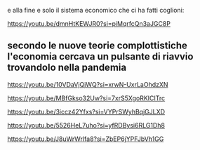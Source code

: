 e alla fine e solo il sistema economico che ci ha fatti coglioni:

https://youtu.be/dmnHtKEWJR0?si=piMqrfcQn3aJGC8P

secondo le nuove teorie complottistiche l'economia cercava un pulsante di riavvio trovandolo nella pandemia
------------------

https://youtu.be/10VDaVjQjWQ?si=xrwN-UxrLaOhdzXN

https://youtu.be/MBfGkso32Uw?si=7xrS5XgoRKICITrc

https://youtu.be/3iccz42Yfxs?si=VYPrSWyhBqjGJLXD

https://youtu.be/5526HeL7uho?si=yfRDBysi6RLG1Dh8

https://youtu.be/J8uWrWrlfa8?si=ZbEP6jYPFJbVh1GG
